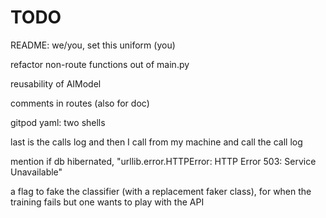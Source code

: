 # TODO

README: we/you, set this uniform (you)

refactor non-route functions out of main.py

reusability of AIModel

comments in routes (also for doc)

gitpod yaml: two shells

last is the calls log and then I call from my machine and call the call log

mention if db hibernated, "urllib.error.HTTPError: HTTP Error 503: Service Unavailable"

a flag to fake the classifier (with a replacement faker class), for when the training fails but one wants to play with the API